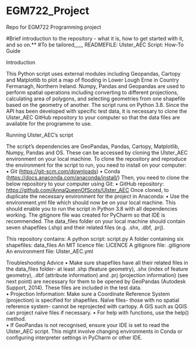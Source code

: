 # EGM722_Project
Repo for EGM722 Programming project

#Brief introduction to the repository - what it is, how to get started with it, and so on.**
#To be tailored,,,,,,
READMEFILE: Ulster_AEC Script: How-To Guide

Introduction

This Python script uses external modules including Geopandas, Cartopy and Matplotlib to plot a map of flooding in Lower Lough Erne in Country Fermanagh, Northern Ireland. Numpy, Pandas and Geopandas are used to perform spatial operations including converting to different projections, calculating area of polygons, and selecting geometries from one shapefile based on the geometry of another. The script runs on Python 3.8.
Since the API has been developed with specific test data, it is necessary to clone the Ulster_AEC GitHub repository to your computer so that the data files are available for the programme to use.

Running Ulster_AEC’s script

The script’s dependencies are GeoPandas, Pandas, Cartopy, Matplotlib, Numpy, Pandas and OS. These can be accessed by cloning the Ulster_AEC environment on your local machine. 
To clone the repository and reproduce the environment for the script to run, you need to install on your computer: 
•	Git (https://git-scm.com/downloads) 
•	Conda (https://docs.anaconda.com/anaconda/install/) 
Then, you need to clone the below repository to your computer using Git:
•	GitHub repository: https://github.com/AnnaQueenOfScots/Ulster_AEC
Once cloned, to duplicate the necessary environment for the project in Anaconda:
•	Use the environment.yml file which should now be on your local machine. 
This should enable you to run the script in Python 3.8 with all dependencies working. The gitignore file was created for PyCharm so that IDE is recommended. The data_files folder on your local machine should contain seven shapefiles (.shp) and their related files (e.g. .shx, .dbf, .prj).

This repository contains:
A python script: script.py
A folder containing six shapefiles: data_files 
An MIT licence file: LICENCE
A gitignore file: .gitignore
An environment file: Ulster_AEC.yml 

Troubleshooting Advice
•	Make sure shapefiles have all their related files in the data_files folder- at least .shp (feature geometry), .shx (index of feature geometry), .dbf (attribute information) and .prj (projection information) (see next point) are necessary for them to be opened by GeoPandas (Autodesk Support, 2014). These files are included in the test data.  
•	Projection Information: Make sure a Coordinate Reference System (projection) is specified for shapefiles. Naïve files- those with no spatial reference system- cannot be reprojected with cartopy. A GIS such as QGIS can project naïve files if necessary. 
•	For help with functions, use the help() method.  
•	If GeoPandas is not recognised, ensure your IDE is set to read the Ulster_AEC script. This might involve changing environments in Conda or configuring interpreter settings in PyCharm or other IDE. 
